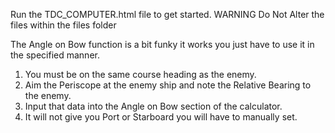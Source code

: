 Run the TDC_COMPUTER.html file to get started.
WARNING Do Not Alter the files within the files folder

The Angle on Bow function is a bit funky it works you just have to use it in the specified manner.

1. You must be on the same course heading as the enemy.
2. Aim the Periscope at the enemy ship and note the Relative Bearing to the enemy.
3. Input that data into the Angle on Bow section of the calculator.
4. It will not give you Port or Starboard you will have to manually set.
